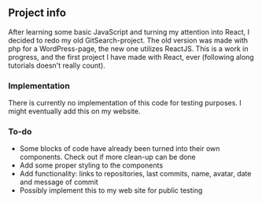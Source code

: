 ## Project info

After learning some basic JavaScript and turning my attention into React, I decided to redo my old GitSearch-project. The old version was made with php for a WordPress-page, the new one utilizes ReactJS. This is a work in progress, and the first project I have made with React, ever (following along tutorials doesn't really count).

### Implementation

There is currently no implementation of this code for testing purposes. I might eventually add this on my website.

### To-do

- Some blocks of code have already been turned into their own components. Check out if more clean-up can be done
- Add some proper styling to the components
- Add functionality: links to repositories, last commits, name, avatar, date and message of commit
- Possibly implement this to my web site for public testing